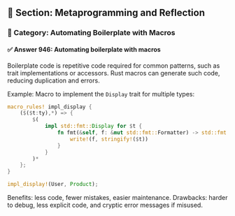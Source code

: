 ## 📘 Section: Metaprogramming and Reflection
### 🔹 Category: Automating Boilerplate with Macros
#### ✅ Answer 946: Automating boilerplate with macros

Boilerplate code is repetitive code required for common patterns, such as trait implementations or accessors. Rust macros can generate such code, reducing duplication and errors.

Example: Macro to implement the `Display` trait for multiple types:

```rust
macro_rules! impl_display {
    ($($t:ty),*) => {
        $(
            impl std::fmt::Display for $t {
                fn fmt(&self, f: &mut std::fmt::Formatter) -> std::fmt::Result {
                    write!(f, stringify!($t))
                }
            }
        )*
    };
}

impl_display!(User, Product);
```

Benefits: less code, fewer mistakes, easier maintenance. Drawbacks: harder to debug, less explicit code, and cryptic error messages if misused.
